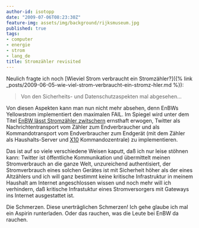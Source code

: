 ```yaml
---
author-id: isotopp
date: "2009-07-06T08:23:30Z"
feature-img: assets/img/background/rijksmuseum.jpg
published: true
tags:
- computer
- energie
- strom
- lang_de
title: Stromzähler revisited
---
```

Neulich fragte ich noch 
[Wieviel Strom verbraucht ein Stromzähler?]({% link _posts/2009-06-05-wie-viel-strom-verbraucht-ein-stromz-hler.md %}): 

> Von den Sicherheits- und Datenschutzaspekten mal abgesehen…

Von diesen Aspekten kann man nun nicht mehr absehen, denn EnBWs Yellowstrom
implementiert den maximalen FAIL. Im Spiegel wird unter dem Titel
[EnBW lässt Stromzähler zwitschern](http://www.spiegel.de/wirtschaft/0,1518,634115,00.html)
ernsthaft erwogen, Twitter als Nachrichtentransport vom Zähler zum
Endverbraucher und als Kommandotransport vom Endverbraucher zum Endgerät
(mit dem Zähler als Haushalts-Server und
[X10](http://en.wikipedia.org/wiki/X10_%28industry_standard%29)
Kommandozentrale) zu implementieren.

Das ist auf so viele verschiedene Weisen kaputt, daß ich nur leise stöhnen
kann: Twitter ist öffentliche Kommunikation und übermittelt meinen
Stromverbrauch an die ganze Welt, unzureichend authentisiert, der
Stromverbrauch eines solchen Gerätes ist mit Sicherheit höher als der eines
Altzählers und ich will ganz bestimmt keine kritische Infrastruktur in
meinem Haushalt am Internet angeschlossen wissen und noch mehr will ich
verhindern, daß kritische Infrastuktur eines Stromversorgers mit Gateways
ins Internet ausgestattet ist.

Die Schmerzen. Diese unerträglichen Schmerzen! Ich gehe glaube ich mal ein
Aspirin runterladen. Oder das rauchen, was die Leute bei EnBW da rauchen.
